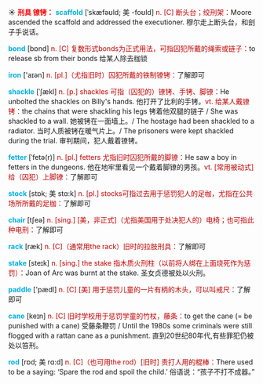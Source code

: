 ☀ <font color="red">**刑具 镣铐：**</font>
<font color="sky blue">**scaffold**</font> [ˈskæfəʊld; 美 -foʊld]
<font color="#c00000">n. [C] 断头台；绞刑架：</font>Moore ascended the scaffold and addressed the executioner. 穆尔走上断头台，和刽子手说话。

<font color="sky blue">**bond**</font> [bɒnd] 
<font color="#c00000">n. [C] 复数形式bonds为正式用法，可指囚犯所戴的绳索或链子：</font>to release sb from their bonds 给某人除去枷锁

<font color="sky blue">**iron**</font> ['aɪən] 
<font color="#c00000">n. [pl.]（尤指旧时）囚犯所戴的铁制镣铐：</font>了解即可
           
<font color="sky blue">**shackle**</font> [ˈʃækl]
<font color="#c00000">n. [p.] shackles 可指（囚犯的）镣铐、手铐、脚镣：</font>He unbolted the shackles on Billy's hands. 他打开了比利的手铐。<font color="#c00000">vt. 给某人戴镣铐：</font>the chains that were shackling his legs 铐着他双腿的链子 / She was shackled to a wall. 她被铐在一面墙上。/ The hostage had been shackled to a radiator. 当时人质被铐在暖气片上。/ The prisoners were kept shackled during the trial. 审判期间，犯人戴着镣铐。

<font color="sky blue">**fetter**</font> [ˈfetə(r)]
<font color="#c00000">n. [pl.] fetters 尤指旧时囚犯所戴的脚镣：</font>He saw a boy in fetters in the dungeons. 他在地牢里看见一个戴着脚镣的男孩。<font color="#c00000">vt. [常用被动式] 给（囚犯）上脚镣：</font>了解即可
           
<font color="sky blue">**stock**</font> [stɒk; 美 stɑ:k]
<font color="#c00000">n. [pl.] stocks可指过去用于惩罚犯人的足枷，尤指在公共场所所戴的足枷：</font>了解即可

<font color="sky blue">**chair**</font> [tʃeə] 
<font color="#c00000">n. [sing.] [美，非正式]（尤指美国用于处决犯人的）电椅；也可指此种电刑：</font>了解即可
           
<font color="sky blue">**rack**</font> [ræk]
<font color="#c00000">n. [C]（通常用the rack）旧时的拉肢刑具：</font>了解即可
           
<font color="sky blue">**stake**</font> [steɪk]
<font color="#c00000">n. [sing.] the stake 指木质火刑柱（以前将人绑在上面烧死作为惩罚）：</font>Joan of Arc was burnt at the stake. 圣女贞德被处以火刑。

<font color="sky blue">**paddle**</font> ['pædl] 
<font color="#c00000">n. [C] [美] 用于惩罚儿童的一片有柄的木头，可以叫戒尺：</font>了解即可
            
<font color="sky blue">**cane**</font> [keɪn]
<font color="#c00000">n. [C] 旧时学校用于惩罚学童的竹杖，藤条：</font>to get the cane (= be punished with a cane) 受藤条鞭罚 / Until the 1980s some criminals were still flogged with a rattan cane as a punishment. 直到20世纪80年代,有些罪犯仍被处以笞刑。

<font color="sky blue">**rod**</font> [rɒd; 美 rɑ:d]
<font color="#c00000">n. [C]（也可用the rod）[旧时] 责打人用的棍棒：</font>There used to be a saying: ‘Spare the rod and spoil the child.’ 俗语说：“孩子不打不成器。”
           


